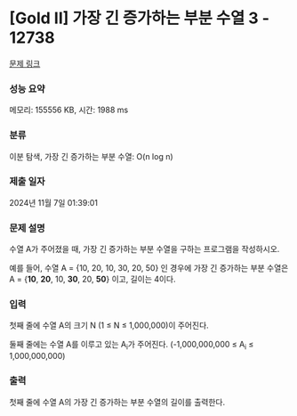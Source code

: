 # [Gold II] 가장 긴 증가하는 부분 수열 3 - 12738 

[문제 링크](https://www.acmicpc.net/problem/12738) 

### 성능 요약

메모리: 155556 KB, 시간: 1988 ms

### 분류

이분 탐색, 가장 긴 증가하는 부분 수열: O(n log n)

### 제출 일자

2024년 11월 7일 01:39:01

### 문제 설명

<p>수열 A가 주어졌을 때, 가장 긴 증가하는 부분 수열을 구하는 프로그램을 작성하시오.</p>

<p>예를 들어, 수열 A = {10, 20, 10, 30, 20, 50} 인 경우에 가장 긴 증가하는 부분 수열은 A = {<strong>10</strong>, <strong>20</strong>, 10, <strong>30</strong>, 20, <strong>50</strong>} 이고, 길이는 4이다.</p>

### 입력 

 <p>첫째 줄에 수열 A의 크기 N (1 ≤ N ≤ 1,000,000)이 주어진다.</p>

<p>둘째 줄에는 수열 A를 이루고 있는 A<sub>i</sub>가 주어진다. (-1,000,000,000 ≤ A<sub>i</sub> ≤ 1,000,000,000)</p>

### 출력 

 <p>첫째 줄에 수열 A의 가장 긴 증가하는 부분 수열의 길이를 출력한다.</p>

